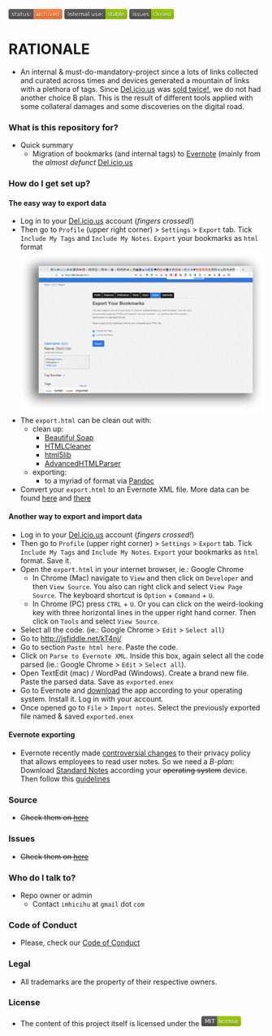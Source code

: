 ![status-archived](images/3278295154-status_archived.png)
![stability-wip](images/3847436881-internal_use_stable.png)
![issues-closed](images/1555006384-issues_closed.png)

# RATIONALE #

* An internal & must-do-mandatory-project since a lots of links collected and curated across times and devices generated a mountain of links with a plethora of tags. Since [Del.icio.us](https://del.icio.us/) was [sold twice!](https://dealbook.nytimes.com/2014/05/08/delicious-social-site-is-sold-by-youtube-founders/?mtrref=www.google.com&gwh=66EB03E0A8E0CDB06A837C01ABFF41CE&gwt=pay), we do not had another choice B plan. This is the result of different tools applied with some collateral damages and some discoveries on the digital road.


### What is this repository for? ###

* Quick summary
    - Migration of bookmarks (and internal tags) to [Evernote](https://www.evernote.com/) (mainly from the _almost defunct_ [Del.icio.us](https://del.icio.us/)


### How do I get set up? ###

#### The easy way to export data ####
* Log in to your [Del.icio.us](https://del.icio.us/) account (_fingers crossed!_)
* Then go to `Profile` (upper right corner) > `Settings` > `Export` tab. Tick `Include My Tags` and `Include My Notes`. `Export` your bookmarks as `html` format
![exporting.png](images/2603006681-delicious.png)
* The `export.html` can be clean out with:
	- clean up:
		- [Beautiful Soap](https://www.crummy.com/software/BeautifulSoup/)
		- [HTMLCleaner](http://htmlcleaner.sourceforge.net/index.php)
		- [html5lib](https://github.com/html5lib/html5lib-python)
		- [AdvancedHTMLParser](https://github.com/kata198/AdvancedHTMLParser)
	- exporting:
		- to a myriad of format via [Pandoc](https://pandoc.org/)
* Convert your `export.html` to an Evernote XML file. More data can be found [here](https://evernote.com/blog/how-evernotes-xml-export-format-works/) and [there](https://help.evernote.com/hc/en-us/articles/208314308-How-to-import-from-other-note-apps-into-Evernote)

#### Another way to export and import data ####
* Log in to your [Del.icio.us](https://del.icio.us/) account (_fingers crossed!_)
* Then go to `Profile` (upper right corner) > `Settings` > `Export` tab. Tick `Include My Tags` and `Include My Notes`. `Export` your bookmarks as `html` format. Save it.
* Open the `export.html` in your internet browser, ie.: Google Chrome
	- In Chrome (Mac) navigate to `View` and then click on `Developer` and then `View Source`. You also can right click and select `View Page Source`. The keyboard shortcut is `Option` + `Command` + `U`. 
	- In Chrome (PC) press `CTRL` + `U`. Or you can click on the weird-looking key with three horizontal lines in the upper right hand corner. Then click on `Tools` and select `View Source`.
* Select all the code. (ie.: Google Chrome > `Edit` > `Select all`)
* Go to http://jsfiddle.net/kT4nj/ 
* Go to section `Paste html here`. Paste the code.
* Click on `Parse to Evernote XML`. Inside this box, again select all the code parsed (ie.: Google Chrome > `Edit` > `Select all`).
* Open TextEdit (mac) / WordPad (Windows). Create a brand new file. Paste the parsed data. Save as `exported.enex`
* Go to Evernote and [download](https://evernote.com/download) the app according to your operating system. Install it. Log in with your account. 
* Once opened go to `File` > `Import notes`. Select the previously exported file named & saved `exported.enex`

#### Evernote exporting ####
* Evernote recently made [controversial changes](https://techcrunch.com/2016/12/14/evernotes-new-privacy-policy-allows-employees-to-read-your-notes/) to their privacy policy that allows employees to read user notes. So we need a _B-plan_: Download [Standard Notes](https://standardnotes.org/) according your ~~operating system~~ device. Then follow this [guidelines](https://dashboard.standardnotes.org/tools)

### Source ###

* ~~Check them on [here](https://bitbucket.org/imhicihu/migration-bookmarks-to-evernote/src)~~

### Issues ###

* ~~Check them on [here](https://bitbucket.org/imhicihu/migration-bookmarks-to-evernote/issues)~~

### Who do I talk to? ###

* Repo owner or admin
    - Contact `imhicihu` at `gmail` dot `com`

### Code of Conduct

* Please, check our [Code of Conduct](code_of_conduct.md)

### Legal ###

* All trademarks are the property of their respective owners.

### License ###

* The content of this project itself is licensed under the ![MIT Licence](images/2049852260-MIT-license-green.png)